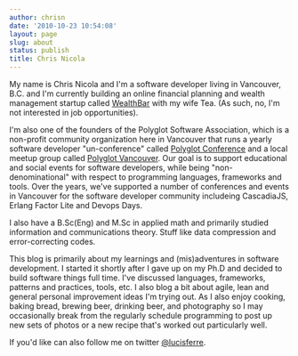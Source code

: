 ```yaml
---
author: chrisn
date: '2010-10-23 10:54:08'
layout: page
slug: about
status: publish
title: Chris Nicola
---
```


My name is Chris Nicola and I'm a software developer living in Vancouver, B.C.
and I'm currently building an online financial planning and wealth management
startup called [WealthBar](http://www.wealthbar.com) with my wife Tea. (As
such, no, I'm not interested in job opportunities).

I'm also one of the founders of the Polyglot Software Association, which is a
non-profit community organization here in Vancouver that runs a yearly software
developer "un-conference" called [Polyglot Conference](http://polyglotconf.com)
and a local meetup group called [Polyglot Vancouver](http://www.meetup.com/PolyglotVancouver/).
Our goal is to support educational and social events for software developers,
while being "non-denominational" with respect to programming languages,
frameworks and tools. Over the years, we've supported a number of conferences
and events in Vancouver for the software developer community includeing
CascadiaJS, Erlang Factor Lite and Devops Days.

I also have a B.Sc(Eng) and M.Sc in applied math and primarily studied
information and communications theory. Stuff like data compression and
error-correcting codes.

This blog is primarily about my learnings and (mis)adventures in software
development. I started it shortly after I gave up on my Ph.D and decided to
build software things full time. I've discussed languages, frameworks, patterns
and practices, tools, etc. I also blog a bit about agile, lean and general
personal improvement ideas I'm trying out. As I also enjoy cooking, baking
bread, brewing beer, drinking beer, and photography so I may occasionally break
from the regularly schedule programming to post up new sets of photos or a new
recipe that's worked out particularly well.

If you'd like can also follow me on twitter [@lucisferre][4].

   [1]: /images/chrisnicola-234x300.jpg (chrisnicola)
   [4]: https://twitter.com/#!/lucisferre

